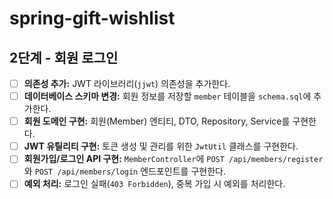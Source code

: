 # spring-gift-wishlist

## 2단계 - 회원 로그인

- [ ] **의존성 추가:** JWT 라이브러리(`jjwt`) 의존성을 추가한다.
- [ ] **데이터베이스 스키마 변경:** 회원 정보를 저장할 `member` 테이블을 `schema.sql`에 추가한다.
- [ ] **회원 도메인 구현:** 회원(Member) 엔티티, DTO, Repository, Service를 구현한다.
- [ ] **JWT 유틸리티 구현:** 토큰 생성 및 관리를 위한 `JwtUtil` 클래스를 구현한다.
- [ ] **회원가입/로그인 API 구현:** `MemberController`에 `POST /api/members/register`와 `POST /api/members/login` 엔드포인트를 구현한다.
- [ ] **예외 처리:** 로그인 실패(`403 Forbidden`), 중복 가입 시 예외를 처리한다.